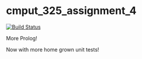 # cmput_325_assignment_4

[![Build Status](https://travis-ci.com/nklapste/cmput_325_assignment_4.svg?branch=master)](https://travis-ci.com/nklapste/cmput_325_assignment_4)

More Prolog!

Now with more home grown unit tests!
